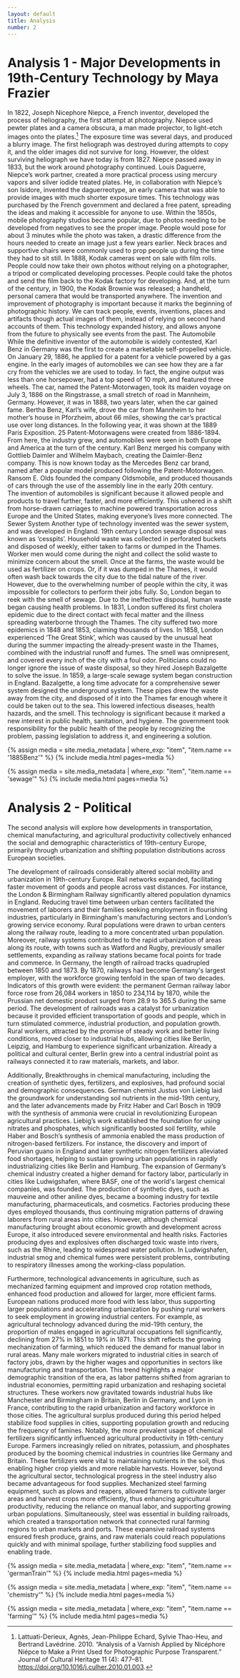 ```yaml
---
layout: default
title: Analysis
number: 2
---
```


# Analysis 1 - Major Developments in 19th-Century Technology by Maya Frazier

In 1822, Joseph Nicephore Niepce, a French inventor,  developed the process of heliography, the first attempt at photography. Niepce used pewter plates and a camera obscura, a man made projector, to light-etch images onto the plates.[^1] The exposure time was several days, and produced a blurry image. The first heliograph was destroyed during attempts to copy it, and the older images did not survive for long. However, the oldest surviving heliograph we have today is from 1827. Niepce passed away in 1833, but the work around photography continued. Louis Daguerre, Niepce’s work partner, created a more practical process using mercury vapors and silver iodide treated plates. He, in collaboration with Niepce’s son Isidore, invented the daguerreotype, an early camera that was able to provide images with much shorter exposure times. This technology was purchased by the French government and declared a free patent, spreading the ideas and making it accessible for anyone to use. 
	Within the 1850s, mobile photography studios became popular, due to photos needing to be developed from negatives to see the proper image. People would pose for about 3 minutes while the photo was taken, a drastic difference from the hours needed to create an image just a few years earlier. Neck braces and supportive chairs were commonly used to prop people up during the time they had to sit still.
	In 1888, Kodak cameras went on sale with film rolls. People could now take their own photos without relying on a photographer, a tripod or complicated developing processes. People could take the photos and send the film back to the Kodak factory for developing. And, at the turn of the century, in 1900, the Kodak Brownie was released; a handheld, personal camera that would be transported anywhere. 
	The invention and improvement of photography is important because it marks the beginning of photographic history. We can track people, events, inventions, places and artifacts though actual images of them, instead of relying on second hand accounts of them. This technology expanded history, and allows anyone from the future to physically see events from the past.
The Automobile
While the definitive inventor of the automobile is widely contested, Karl Benz in Germany was the first to create a marketable self-propelled vehicle. On January 29, 1886, he applied for a patent for a vehicle powered by a gas engine. In the early images of automobiles we can see how they are a far cry from the vehicles we are used to today. In fact, the engine output was less than one horsepower, had a top speed of 10 mph, and featured three wheels. 
The car, named the Patent-Motorwagen, took its maiden voyage on July 3, 1886 on the Ringstrasse, a small stretch of road in Mannheim, Germany. However, it was in 1888, two years later, when the car gained fame. Bertha Benz, Karl’s wife, drove the car from Mannheim to  her mother’s house in Pforzheim, about 66 miles, showing the car’s practical use over long distances. In the following year, it was shown at the 1889 Paris Exposition. 25 Patent-Motorwagens were created from 1886-1894.
  From here, the industry grew, and automobiles were seen in both Europe and America at the turn of the century. Karl Benz merged his company with Gottlieb Daimler and Wilhelm Maybach, creating the Daimler-Benz company. This is now known today as the Mercedes Benz car brand, named after a popular model produced following the Patent-Motorwagen. Ransom E. Olds founded the company Oldsmobile, and produced thousands of cars through the use of the assembly line in the early 20th century.  
The invention of automobiles is significant because it allowed people and products to travel further, faster, and more efficiently. This ushered in a shift from horse-drawn carriages to machine powered transportation across Europe and the United States, making everyone’s lives more connected.
The Sewer System
Another type of technology invented was the sewer system, and was developed in England. 19th century London sewage disposal was known as ‘cesspits’. Household waste was collected in perforated buckets and disposed of weekly, either taken to farms or dumped in the Thames. Worker men would come during the night and collect the solid waste to minimize concern about the smell. Once at the farms, the waste would be used as fertilizer on crops. Or, if it was dumped in the Thames, it would often wash back towards the city due to the tidal nature of the river. However, due to the overwhelming number of people within the city, it was impossible for collectors to perform their jobs fully. So, London began to reek with the smell of sewage.
Due to the ineffective disposal, human waste began causing health problems. In 1831, London suffered its first cholera epidemic due to the direct contact with fecal matter and the illness spreading waterborne through the Thames. The city suffered two more epidemics in 1848 and 1853, claiming thousands of lives. 
In 1858, London experienced ‘The Great Stink’, which was caused by the unusual heat during the summer impacting the already-present waste in the Thames, combined with the industrial runoff and fumes. The smell was omnipresent, and covered every inch of the city with a foul odor. Politicians could no longer ignore the issue of waste disposal, so they hired Joseph Bazalgette to solve the issue. 
In 1859, a large-scale sewage system began construction in England. Bazalgette, a long time advocate for a comprehensive sewer system designed the underground system. These pipes drew the waste away from the city, and disposed of it into the Thames far enough where it could be taken out to the sea. This lowered infectious diseases, health hazards, and the smell.
 This technology is significant because it marked a new interest in public health, sanitation, and hygiene. The government took responsibility for the public health of the people by recognizing the problem, passing legislation to address it, and engineering a solution.




{% assign media = site.media_metadata | where_exp: "item", "item.name == '1885Benz'" %}
{% include media.html pages=media %}

  
{% assign media = site.media_metadata | where_exp: "item", "item.name == 'sewage'" %}
{% include media.html pages=media %}

# Analysis 2 - Political 
The second analysis will explore how developments in transportation, chemical manufacturing, and agricultural productivity collectively enhanced the social and demographic characteristics of 19th-century Europe, primarily through urbanization and shifting population distributions across European societies.


The development of railroads considerably altered social mobility and urbanization in 19th-century Europe. Rail networks expanded, facilitating faster movement of goods and people across vast distances. For instance, the London & Birmingham Railway significantly altered population dynamics in England. Reducing travel time between urban centers facilitated the movement of laborers and their families seeking employment in flourishing industries, particularly in Birmingham's manufacturing sectors and London’s growing service economy. Rural populations were drawn to urban centers along the railway route, leading to a more concentrated urban population. Moreover, railway systems contributed to the rapid urbanization of areas along its route, with towns such as Watford and Rugby, previously smaller settlements, expanding as railway stations became focal points for trade and commerce. In Germany, the length of railroad tracks quadrupled between 1850 and 1873. By 1870, railways had become Germany's largest employer, with the workforce growing tenfold in the span of two decades. Indicators of this growth were evident: the permanent German railway labor force rose from 26,084 workers in 1850 to 234,114 by 1870, while the Prussian net domestic product surged from 28.9 to 365.5 during the same period. The development of railroads was a catalyst for urbanization because it provided efficient transportation of goods and people, which in turn stimulated commerce, industrial production, and population growth. Rural workers, attracted by the promise of steady work and better living conditions, moved closer to industrial hubs, allowing cities like Berlin, Leipzig, and Hamburg to experience significant urbanization. Already a political and cultural center, Berlin grew into a central industrial point as railways connected it to raw materials, markets, and labor.

Additionally, Breakthroughs in chemical manufacturing, including the creation of synthetic dyes, fertilizers, and explosives, had profound social and demographic consequences. German chemist Justus von Liebig laid the groundwork for understanding soil nutrients in the mid-19th century, and the later advancements made by Fritz Haber and Carl Bosch in 1909 with the synthesis of ammonia were crucial in revolutionizing European agricultural practices. Liebig’s work established the foundation for using nitrates and phosphates, which significantly boosted soil fertility, while Haber and Bosch’s synthesis of ammonia enabled the mass production of nitrogen-based fertilizers. For instance, the discovery and import of Peruvian guano in England and later synthetic nitrogen fertilizers alleviated food shortages, helping to sustain growing urban populations in rapidly industrializing cities like Berlin and Hamburg. The expansion of Germany’s chemical industry created a higher demand for factory labor, particularly in cities like Ludwigshafen, where BASF, one of the world's largest chemical companies, was founded. The production of synthetic dyes, such as mauveine and other aniline dyes, became a booming industry for textile manufacturing, pharmaceuticals, and cosmetics. Factories producing these dyes employed thousands, thus continuing migration patterns of drawing laborers from rural areas into cities. However, although chemical manufacturing brought about economic growth and development across Europe, it also introduced severe environmental and health risks. Factories producing dyes and explosives often discharged toxic waste into rivers, such as the Rhine, leading to widespread water pollution. In Ludwigshafen, industrial smog and chemical fumes were persistent problems, contributing to respiratory illnesses among the working-class population.

Furthermore, technological advancements in agriculture, such as mechanized farming equipment and improved crop rotation methods, enhanced food production and allowed for larger, more efficient farms. European nations produced more food with less labor, thus supporting larger populations and accelerating urbanization by pushing rural workers to seek employment in growing industrial centers. For example, as agricultural technology advanced during the mid-19th century, the proportion of males engaged in agricultural occupations fell significantly, declining from 27% in 1851 to 19% in 1871. This shift reflects the growing mechanization of farming, which reduced the demand for manual labor in rural areas. Many male workers migrated to industrial cities in search of factory jobs, drawn by the higher wages and opportunities in sectors like manufacturing and transportation. This trend highlights a major demographic transition of the era, as labor patterns shifted from agrarian to industrial economies, permitting rapid urbanization and reshaping societal structures. These workers now gravitated towards industrial hubs like Manchester and Birmingham in Britain, Berlin in Germany, and Lyon in France, contributing to the rapid urbanization and factory workforce in those cities. The agricultural surplus produced during this period helped stabilize food supplies in cities, supporting population growth and reducing the frequency of famines. Notably, the more prevalent usage of chemical fertilizers significantly influenced agricultural productivity in 19th-century Europe. Farmers increasingly relied on nitrates, potassium, and phosphates produced by the booming chemical industries in countries like Germany and Britain. These fertilizers were vital to maintaining nutrients in the soil, thus enabling higher crop yields and more reliable harvests. However, beyond the agricultural sector, technological progress in the steel industry also became advantageous for food supplies. Mechanized steel farming equipment, such as plows and reapers, allowed farmers to cultivate larger areas and harvest crops more efficiently, thus enhancing agricultural productivity, reducing the reliance on manual labor, and supporting growing urban populations. Simultaneously, steel was essential in building railroads, which created a transportation network that connected rural farming regions to urban markets and ports. These expansive railroad systems ensured fresh produce, grains, and raw materials could reach populations quickly and with minimal spoilage, further stabilizing food supplies and enabling trade. 


{% assign media = site.media_metadata | where_exp: "item", "item.name == 'germanTrain'" %}
{% include media.html pages=media %}



{% assign media = site.media_metadata | where_exp: "item", "item.name == 'chemistry'" %}
{% include media.html pages=media %}


{% assign media = site.media_metadata | where_exp: "item", "item.name == 'farming'" %}
{% include media.html pages=media %}




[^1]: Lattuati-Derieux, Agnès, Jean-Philippe Echard, Sylvie Thao-Heu, and Bertrand Lavédrine. 2010. “Analysis of a Varnish Applied by Nicéphore Niépce to Make a Print Used for Photographic Purpose Transparent.” Journal of Cultural Heritage 11 (4): 477–81. https://doi.org/10.1016/j.culher.2010.01.003.



